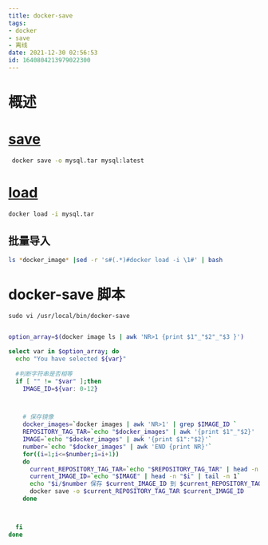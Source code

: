 ```yaml
---
title: docker-save
tags: 
- docker
- save
- 离线
date: 2021-12-30 02:56:53
id: 1640804213979022300
---
```

# 概述

#  [save](https://docs.docker.com/engine/reference/commandline/save/) 

```sh
 docker save -o mysql.tar mysql:latest
```

#  [load](https://docs.docker.com/engine/reference/commandline/load/) 

```sh
docker load -i mysql.tar
```

## 批量导入

```sh
ls *docker_image* |sed -r 's#(.*)#docker load -i \1#' | bash
```



# docker-save 脚本

```
sudo vi /usr/local/bin/docker-save
```

```sh

option_array=$(docker image ls | awk 'NR>1 {print $1"_"$2"_"$3 }')

select var in $option_array; do
  echo "You have selected ${var}"
  
  #判断字符串是否相等
  if [ "" != "$var" ];then
    IMAGE_ID=${var: 0-12}



    # 保存镜像
    docker_images=`docker images | awk 'NR>1' | grep $IMAGE_ID `
    REPOSITORY_TAG_TAR=`echo "$docker_images" | awk '{print $1"_"$2}' | sed 's/[\x2F]/./g' | awk '{print $1".docker_image.tar"}'`
    IMAGE=`echo "$docker_images" | awk '{print $1":"$2}'`
    number=`echo "$docker_images" | awk 'END {print NR}'`
    for((i=1;i<=$number;i=i+1))
    do
      current_REPOSITORY_TAG_TAR=`echo "$REPOSITORY_TAG_TAR" | head -n "$i" | tail -n 1`
      current_IMAGE_ID=`echo "$IMAGE" | head -n "$i" | tail -n 1`
      echo "$i/$number 保存 $current_IMAGE_ID 到 $current_REPOSITORY_TAG_TAR 中..."
      docker save -o $current_REPOSITORY_TAG_TAR $current_IMAGE_ID
    done



  fi 
done



```









